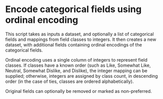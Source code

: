# Encode categorical fields using ordinal encoding

This script takes as inputs a dataset, and optionally a list of categorical fields and mappings from field classes to integers. It then creates a new dataset, with additional fields containing ordinal encodings of the categorical fields.

Ordinal encoding uses a single column of integers to represent field classes. If classes have a known order (such as Like, Somewhat Like, Neutral, Somewhat Dislike, and Dislike), the integer mapping can be supplied; otherwise, integers are assigned by class count, in descending order (in the case of ties, classes are ordered alphabetically).

Original fields can optionally be removed or marked as non-preferred.

